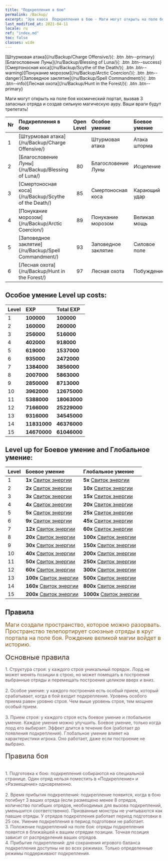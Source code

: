 ```yaml
---
title: "Подкрепления в бою"
permalink: /Backup/
excerpt: "Эра хаоса  Подкрепления в бою - Маги могут открыть на поле боя космический портал, вызвав 3 запасных отряда и создав сильную магическую ауру. Ваши враги будут трепетать!"
last_modified_at: 2021-04-11
locale: ru
ref: "index.md"
toc: false
classes: wide
---
```


  [Штурмовая атака](/ru/Backup/Charge Offensive/){: .btn .btn--primary}[Благословение Луны](/ru/Backup/Blessing of Luna/){: .btn .btn--success}[Смертоносная коса](/ru/Backup/Scythe of the Death/){: .btn .btn--warning}[Понукание морозом](/ru/Backup/Arctic Coercion/){: .btn .btn--danger}[Заповедное заклятие](/ru/Backup/Spell Commandment/){: .btn .btn--info}[Лесная охота](/ru/Backup/Hunt in the Forest/){: .btn .btn--primary}

  Маги могут открыть на поле боя космический портал, вызвав 3 запасных отряда и создав сильную магическую ауру. Ваши враги будут трепетать!

  |  Nr  | Подкрепления в бою | Open Level | Особое умение | Боевое умение | Глобальное умение |
  |:-----|:---------------|:----------:|:--------------|:--------------|:-------------|
  | 1  | [Штурмовая атака](/ru/Backup/Charge Offensive/) |  | Штурмовая атака | Атака шторма | Застрельщик |
  | 2  | [Благословение Луны](/ru/Backup/Blessing of Luna/) | 80 | Благословение Луны | Исцеление | Сила энергии |
  | 3  | [Смертоносная коса](/ru/Backup/Scythe of the Death/) | 85 | Смертоносная коса | Карающий удар | Эрудиция |
  | 4  | [Понукание морозом](/ru/Backup/Arctic Coercion/) | 89 | Понукание морозом | Великая мощь | Прокорм |
  | 5  | [Заповедное заклятие](/ru/Backup/Spell Commandment/) | 93 | Заповедное заклятие | Силовое поле | Излучение |
  | 6  | [Лесная охота](/ru/Backup/Hunt in the Forest/) | 97 | Лесная охота | Побуждение | Полномочия |


## Особое умение Level up costs:

  |  Level  | EXP | Total EXP | 
  |:-----|:----|:----------| 
  | 1 | **100000** | **100000** | 
  | 2 | **160000** | **260000** | 
  | 3 | **256000** | **516000** | 
  | 4 | **402000** | **918000** | 
  | 5 | **619000** | **1537000** | 
  | 6 | **935000** | **2472000** | 
  | 7 | **1384000** | **3856000** | 
  | 8 | **2007000** | **5863000** | 
  | 9 | **2850000** | **8713000** | 
  | 10 | **3962000** | **12675000** | 
  | 11 | **5388000** | **18063000** | 
  | 12 | **7166000** | **25229000** | 
  | 13 | **9316000** | **34545000** | 
  | 14 | **11831000** | **46376000** | 
  | 15 | **14670000** | **61046000** | 


## Level up for Боевое умение and Глобальное умение:

  |  Level  | Боевое умение | Глобальное умение | 
  |:-----|:----|:----------| 
  | 1 | **1x** [Свиток энергии](/ru/Items/con_830/) | **5x** [Свиток энергии](/ru/Items/con_830/) | 
  | 2 | **2x** [Свиток энергии](/ru/Items/con_830/) | **10x** [Свиток энергии](/ru/Items/con_830/) | 
  | 3 | **3x** [Свиток энергии](/ru/Items/con_830/) | **15x** [Свиток энергии](/ru/Items/con_830/) | 
  | 4 | **4x** [Свиток энергии](/ru/Items/con_830/) | **20x** [Свиток энергии](/ru/Items/con_830/) | 
  | 5 | **5x** [Свиток энергии](/ru/Items/con_830/) | **25x** [Свиток энергии](/ru/Items/con_830/) | 
  | 6 | **9x** [Свиток энергии](/ru/Items/con_830/) | **45x** [Свиток энергии](/ru/Items/con_830/) | 
  | 7 | **12x** [Свиток энергии](/ru/Items/con_830/) | **60x** [Свиток энергии](/ru/Items/con_830/) | 
  | 8 | **20x** [Свиток энергии](/ru/Items/con_830/) | **100x** [Свиток энергии](/ru/Items/con_830/) | 
  | 9 | **30x** [Свиток энергии](/ru/Items/con_830/) | **150x** [Свиток энергии](/ru/Items/con_830/) | 
  | 10 | **40x** [Свиток энергии](/ru/Items/con_830/) | **200x** [Свиток энергии](/ru/Items/con_830/) | 
  | 11 | **50x** [Свиток энергии](/ru/Items/con_830/) | **250x** [Свиток энергии](/ru/Items/con_830/) | 
  | 12 | **60x** [Свиток энергии](/ru/Items/con_830/) | **300x** [Свиток энергии](/ru/Items/con_830/) | 
  | 13 | **100x** [Свиток энергии](/ru/Items/con_830/) | **500x** [Свиток энергии](/ru/Items/con_830/) | 
  | 14 | **160x** [Свиток энергии](/ru/Items/con_830/) | **800x** [Свиток энергии](/ru/Items/con_830/) | 
  | 15 | **200x** [Свиток энергии](/ru/Items/con_830/) | **1000x** [Свиток энергии](/ru/Items/con_830/) | 


## Правила

  <span style="color: #8a5c1d;font-size:18px">Маги создали пространство, которое можно разорвать. Пространство телепортирует союзные отряды в круг портала на поле боя. Рождение великой магии войдет в историю. </span><br/><span style="color: #ffffff"> </span><br/><span style="color: #3c2a1e;font-size:22px">Основные правила</span><br/><span style="color: #ffffff;font-size:6px"> </span><br/><span style="color: #645252">1. Структура строя: у каждого строя уникальный порядок. Лорд не может менять позиции в строю, но может помещать в построения выбранные отряды и перемещать построения целиком вверх и вниз. </span><br/><span style="color: #ffffff;font-size:6px"> </span><br/><span style="color: #645252">2. Особое умение: у каждого построения есть особый прием, который срабатывает, когда в бой входит подкрепление. Уровень особого приема равен уровню строя. Чем выше уровень строя, тем мощнее особый прием. </span><br/><span style="color: #ffffff;font-size:6px"> </span><br/><span style="color: #645252">3. Прием строя: у каждого строя есть боевое умение и глобальное умение. Каждое умение можно улучшить. Боевое умение, только когда лорд его выбирает. Эффект длится в течение боя (работает до появления подкрепления). Глобальное умение влияет на характеристики игрока. Оно работает, даже если построение не выбрано. </span><br/><span style="color: #ffffff"> </span><br/><span style="color: #3c2a1e;font-size:22px">Правила боя</span><br/><span style="color: #ffffff;font-size:6px"> </span><br/><span style="color: #ffffff;font-size:6px"> </span><br/><span style="color: #645252">1. Подготовка к бою: подкрепления собираются на специальной странице. Один отряд нельзя поместить в «Подкрепление» и «Размещение» одновременно. </span><br/><span style="color: #ffffff;font-size:6px"> </span><br/><span style="color: #645252">2. Время прибытия подкрепления: подкрепление появится, когда в бою погибнут 3 ваших отряда (если размещено менее 8 отрядов, количество погибших отрядов, необходимых для вызова подкреплений, уменьшится соответственно). Призванные монстры не учитываются как павшие отряды. У отрядов подкрепления работает период подготовки в 25 сек. Умение подкрепления в период подготовки не работает. </span><br/><span style="color: #645252">3. Положение подкреплений на поле боя: отряды подкрепления появятся в ближайшей к вашим отрядам позиции. Точная позиция зависит от распределения ваших отрядов. </span><br/><span style="color: #645252">4. Прибытие подкреплений: для сохранения игрового баланса подкрепления доступны не во всех режимах. Только определенные режимы поддерживают подкрепления.</span>

<br/>